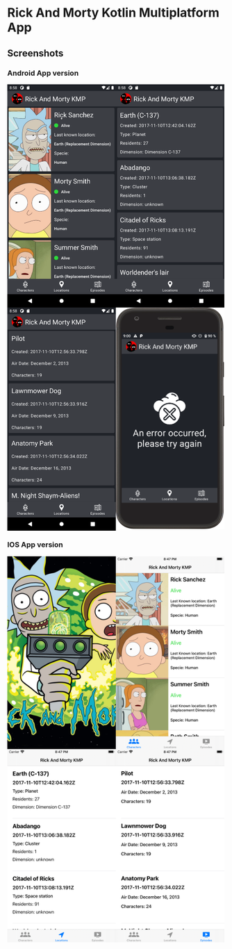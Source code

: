 # Rick And Morty Kotlin Multiplatform App


 ## Screenshots
 
  ### Android App version

 <img width="250px" align="left" src="./screenshots/app_android_1.png" />
 <img width="250px" align="left" src="./screenshots/app_android_2.png" />
 <img width="250px" align="left" src="./screenshots/app_android_3.png" />
 <img width="250px" src="./screenshots/app_android_4.png" />
 
 ### IOS App version

 <img width="250px" align="left" src="./screenshots/app_ios_1.png" />
 <img width="250px" align="left" src="./screenshots/app_ios_2.png" />
 <img width="250px" align="left" src="./screenshots/app_ios_3.png" />
 <img width="250px" src="./screenshots/app_ios_4.png" />
